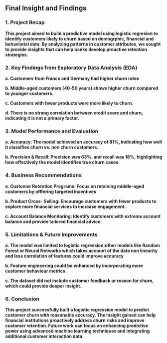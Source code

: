 ## Final Insight and Findings

### 1. Project Recap
   **This project aimed to build a predictive model using logistic regresion to identify customers likely to churn based on demogrphic, financial and behaviorial data. By analyzing patterns in customer attributes, we sought to provide insights that can help banks develop proactive retention strategies.**

### 2. Key Findings from Exploratory Data Analysis (EDA)

   **a. Customers from France and Germany had higher churn rates**
   
   **b. Middle-aged customers (40-50 years) shows higher churn compared to younger customers.**
   
   **c. Customers with fewer products were more likely to churn.**
   
   **d. There is no strong correlation between credit score and churn, indicating it is not a primary factor.**
   
### 3. Model Performance and Evaluation
**a. Accuracy: The model achieved an accuracy of 81%, indicating how well it classifies churn vs. non churn customers.**

**b. Precision & Recall: Precision was 63%, and recall was 18%, highlighting how effectively the model identifies true churn cases.**

### 4. Business Recommendations
**a. Customer Retention Programs: Focus on retaining middle-aged customers by offfering targeted incentives**

**b. Product Cross- Selling: Encourage customers with fewer products to explore more financial services to increase engagement.**

**c. Account Balance Monitoring: Identify customers with extreme account balance and provide tailored financial advice.**

### 5. Limitations & Future Improvements 
**a. The model was limited to logistic regression;other models like Random Forest or Neural Networks which takes account of the data non linearity and less correlation of features could improve accuracy**

**b. Feature engineering could be enhanced by incorporating more customer behaviour metrics.**

**c. The dataset did not include customer feedback or reason for churn, which could provide deeper insight.**

### 6. Conclusion
**This project successfully built a logistic regression model to predict customer churn with reasonable accuracy. The insight gained can help financial institutions proactively address churn risks and improve customer retention. Future work can focus on enhancing predictive power using advanced machine learning techniques and integrating additional customer interaction data.**